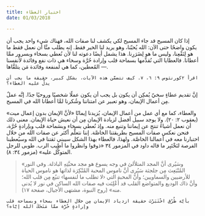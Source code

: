 ```yaml
---
title: اختبار العطاء
date: 01/03/2018

---
```


إذا كان المسيح قد جاء المسيح لكي يكشف لنا صفات الله، فهناك شيء واحد يجب أن يكون واضحًا حتى الآن: الله يُحبّنا، وهو يريد لنا الخير فقط. إنه يطلب منَّا أن نعمل فقط ما هو لِنَفْعِنا، وليس ما هو لِضَرَرِنا. هذا يشمل أيضًا دعوته لنا لأن نُعطي بسخاء وبسرور ممَّا أعطانا. فالعطايا التي نُقدِّمها بسماحة قلب وإرادة حُرَّة وسخاء هي ذات نفع وفائدة لأنفسنا — المُعطين، كما هي لمنفعة وفائدة مَن يتلقَّاها.

`اقرأ ٢كورنثوس ٩: ٦، ٧. كيف تتضمَّن هذه الآيات، بشكل كبير، حقيقة ما يجب أن يدلّ عليه العطاء؟`

إنَّ تقديم عطاءٍ سخيّ يُمكِن أن يكون بل يجب أن يكون عملًا شخصيًا وروحيًا جدًا. إنَّه عملٌ مِن أعمال الإيمان، وهو تعبير عن امتناننا وشُكرنا لمَّا أعطانا الله في المسيح.

والعطاء، كما مع أي عمل من أعمال الإيمان، يُزيدنا إيمانًا «لأنَّ الإيمان بدون إعمال ميت» (يعقوب ٢: ٢٠). ولا يوجد سبيل أفضل لزيادة الإيمان مِن أن نعيش حياة الإيمان. معنى ذلك أن نعمل أشياءً تنتج عن إيماننا وتنبع منه. وإذ نُعطي بسخاء وبسَماحة قلب وبإرادةٍ حُرَّة، فنحن نعكس صفات المسيح بطريقتنا الخاصَّة. إننا نتعلَّم أكثر عن صفات الله من خلال اختبارنا معه في أعمالنا الخاصَّة. ولهذا، فالعطاء بهذا الشكل سيبني ثقتنا في الله وسيُعطينا الفرصة لنَخْتَبِر ما قاله داود في المزمور ٣٤ «ذوقوا وانظروا ما أطيب الرب. طوبى للرجل المتوكِّل عليه» (مزمور ٣٤: ٨).

> <p></p>
> «وسَيُرى أنَّ المجد المتلألئ في وجه يسوع هو مجد محبَّتِهِ الباذلة. وفي النور المُنْبَعِث مِن جلجثة سَيُرى أنَّ ناموس المحبة المُنْكِرَة لذاتها هو ناموس الحياة للأرضيين والسماويين؛ وأنَّ المحبة التي ‹لا تطلب ما لنفسها› تنبُع مِن قلب الله؛ وأنَّ ذاك الوديع والمتواضع القلب قد أُعْلِنَت فيه صفات الله الساكن في نور لا يُدنى منه» (روح النبوة، مشتهى الأجيال، صفحة ١٧).

`بأيَّة طُرُق اخْتَبَرْتَ حقيقة ازدياد الإيمان مِن خلال العطاء بسخاء وبسماحة قلب وإرادةٍ حُرَّة ممَّا مَنَحَكَ الله إيَّاه؟`